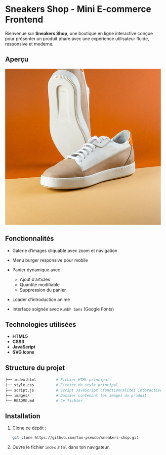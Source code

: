 # Sneakers Shop - Mini E-commerce Frontend

Bienvenue sur **Sneakers Shop**, une boutique en ligne interactive conçue pour présenter un produit phare avec une expérience utilisateur fluide, responsive et moderne.

## Aperçu

![Sneakers Shop Demo](./images/image-product-1.jpg)


## Fonctionnalités

* Galerie d’images cliquable avec zoom et navigation
* Menu burger responsive pour mobile
* Panier dynamique avec :

  * Ajout d’articles
  * Quantité modifiable
  * Suppression du panier
* Loader d’introduction animé
* Interface soignée avec `Kumbh Sans` (Google Fonts)


## Technologies utilisées

* **HTML5**
* **CSS3**
* **JavaScript**
* **SVG Icons**


## Structure du projet

```bash
├── index.html         # Fichier HTML principal
├── style.css          # Fichier de style principal
├── script.js          # Script JavaScript (fonctionnalités interactives)
├── images/            # Dossier contenant les images du produit
└── README.md          # Ce fichier
```


## Installation

1. Clone ce dépôt :

   ```bash
   git clone https://github.com/ton-pseudo/sneakers-shop.git
   ```
2. Ouvre le fichier `index.html` dans ton navigateur.
